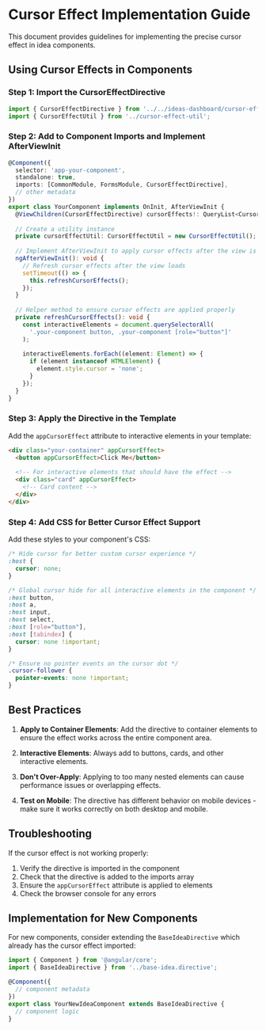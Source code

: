 # Cursor Effect Implementation Guide

This document provides guidelines for implementing the precise cursor effect in idea components.

## Using Cursor Effects in Components

### Step 1: Import the CursorEffectDirective

```typescript
import { CursorEffectDirective } from '../../ideas-dashboard/cursor-effect.directive';
import { CursorEffectUtil } from '../cursor-effect-util';
```

### Step 2: Add to Component Imports and Implement AfterViewInit

```typescript
@Component({
  selector: 'app-your-component',
  standalone: true,
  imports: [CommonModule, FormsModule, CursorEffectDirective],
  // other metadata
})
export class YourComponent implements OnInit, AfterViewInit {
  @ViewChildren(CursorEffectDirective) cursorEffects!: QueryList<CursorEffectDirective>;
  
  // Create a utility instance
  private cursorEffectUtil: CursorEffectUtil = new CursorEffectUtil();
  
  // Implement AfterViewInit to apply cursor effects after the view is initialized
  ngAfterViewInit(): void {
    // Refresh cursor effects after the view loads
    setTimeout(() => {
      this.refreshCursorEffects();
    });
  }
  
  // Helper method to ensure cursor effects are applied properly
  private refreshCursorEffects(): void {
    const interactiveElements = document.querySelectorAll(
      '.your-component button, .your-component [role="button"]'
    );
    
    interactiveElements.forEach((element: Element) => {
      if (element instanceof HTMLElement) {
        element.style.cursor = 'none';
      }
    });
  }
}
```

### Step 3: Apply the Directive in the Template

Add the `appCursorEffect` attribute to interactive elements in your template:

```html
<div class="your-container" appCursorEffect>
  <button appCursorEffect>Click Me</button>
  
  <!-- For interactive elements that should have the effect -->
  <div class="card" appCursorEffect>
    <!-- Card content -->
  </div>
</div>
```

### Step 4: Add CSS for Better Cursor Effect Support

Add these styles to your component's CSS:

```css
/* Hide cursor for better custom cursor experience */
:host {
  cursor: none;
}

/* Global cursor hide for all interactive elements in the component */
:host button, 
:host a, 
:host input, 
:host select,
:host [role="button"],
:host [tabindex] {
  cursor: none !important;
}

/* Ensure no pointer events on the cursor dot */
.cursor-follower {
  pointer-events: none !important;
}
```

## Best Practices

1. **Apply to Container Elements**: Add the directive to container elements to ensure the effect works across the entire component area.

2. **Interactive Elements**: Always add to buttons, cards, and other interactive elements.

3. **Don't Over-Apply**: Applying to too many nested elements can cause performance issues or overlapping effects.

4. **Test on Mobile**: The directive has different behavior on mobile devices - make sure it works correctly on both desktop and mobile.

## Troubleshooting

If the cursor effect is not working properly:

1. Verify the directive is imported in the component
2. Check that the directive is added to the imports array
3. Ensure the `appCursorEffect` attribute is applied to elements
4. Check the browser console for any errors

## Implementation for New Components

For new components, consider extending the `BaseIdeaDirective` which already has the cursor effect imported:

```typescript
import { Component } from '@angular/core';
import { BaseIdeaDirective } from '../base-idea.directive';

@Component({
  // component metadata
})
export class YourNewIdeaComponent extends BaseIdeaDirective {
  // component logic
}
```
